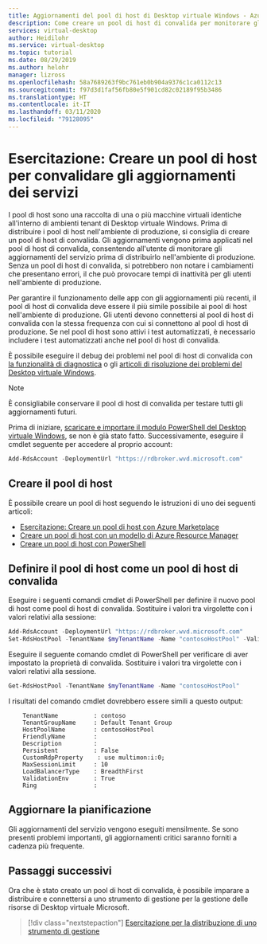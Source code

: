 ```yaml
---
title: Aggiornamenti del pool di host di Desktop virtuale Windows - Azure
description: Come creare un pool di host di convalida per monitorare gli aggiornamenti del servizio prima di implementare gli aggiornamenti in produzione.
services: virtual-desktop
author: Heidilohr
ms.service: virtual-desktop
ms.topic: tutorial
ms.date: 08/29/2019
ms.author: helohr
manager: lizross
ms.openlocfilehash: 58a7689263f9bc761eb0b904a9376c1ca0112c13
ms.sourcegitcommit: f97d3d1faf56fb80e5f901cd82c02189f95b3486
ms.translationtype: HT
ms.contentlocale: it-IT
ms.lasthandoff: 03/11/2020
ms.locfileid: "79128095"
---
```

# <a name="tutorial-create-a-host-pool-to-validate-service-updates"></a>Esercitazione: Creare un pool di host per convalidare gli aggiornamenti dei servizi

I pool di host sono una raccolta di una o più macchine virtuali identiche all'interno di ambienti tenant di Desktop virtuale Windows. Prima di distribuire i pool di host nell'ambiente di produzione, si consiglia di creare un pool di host di convalida. Gli aggiornamenti vengono prima applicati nel pool di host di convalida, consentendo all'utente di monitorare gli aggiornamenti del servizio prima di distribuirlo nell'ambiente di produzione. Senza un pool di host di convalida, si potrebbero non notare i cambiamenti che presentano errori, il che può provocare tempi di inattività per gli utenti nell'ambiente di produzione.

Per garantire il funzionamento delle app con gli aggiornamenti più recenti, il pool di host di convalida deve essere il più simile possibile ai pool di host nell'ambiente di produzione. Gli utenti devono connettersi al pool di host di convalida con la stessa frequenza con cui si connettono al pool di host di produzione. Se nel pool di host sono attivi i test automatizzati, è necessario includere i test automatizzati anche nel pool di host di convalida.

È possibile eseguire il debug dei problemi nel pool di host di convalida con [la funzionalità di diagnostica](diagnostics-role-service.md) o gli [articoli di risoluzione dei problemi del Desktop virtuale Windows](troubleshoot-set-up-overview.md).

>[!NOTE]
> È consigliabile conservare il pool di host di convalida per testare tutti gli aggiornamenti futuri.

Prima di iniziare, [scaricare e importare il modulo PowerShell del Desktop virtuale Windows](/powershell/windows-virtual-desktop/overview/), se non è già stato fatto. Successivamente, eseguire il cmdlet seguente per accedere al proprio account:

```powershell
Add-RdsAccount -DeploymentUrl "https://rdbroker.wvd.microsoft.com"
```

## <a name="create-your-host-pool"></a>Creare il pool di host

È possibile creare un pool di host seguendo le istruzioni di uno dei seguenti articoli:
- [Esercitazione: Creare un pool di host con Azure Marketplace](create-host-pools-azure-marketplace.md)
- [Creare un pool di host con un modello di Azure Resource Manager](create-host-pools-arm-template.md)
- [Creare un pool di host con PowerShell](create-host-pools-powershell.md)

## <a name="define-your-host-pool-as-a-validation-host-pool"></a>Definire il pool di host come un pool di host di convalida

Eseguire i seguenti comandi cmdlet di PowerShell per definire il nuovo pool di host come pool di host di convalida. Sostituire i valori tra virgolette con i valori relativi alla sessione:

```powershell
Add-RdsAccount -DeploymentUrl "https://rdbroker.wvd.microsoft.com"
Set-RdsHostPool -TenantName $myTenantName -Name "contosoHostPool" -ValidationEnv $true
```

Eseguire il seguente comando cmdlet di PowerShell per verificare di aver impostato la proprietà di convalida. Sostituire i valori tra virgolette con i valori relativi alla sessione.

```powershell
Get-RdsHostPool -TenantName $myTenantName -Name "contosoHostPool"
```

I risultati del comando cmdlet dovrebbero essere simili a questo output:

```
    TenantName          : contoso 
    TenantGroupName     : Default Tenant Group
    HostPoolName        : contosoHostPool
    FriendlyName        :
    Description         :
    Persistent          : False 
    CustomRdpProperty    : use multimon:i:0;
    MaxSessionLimit     : 10
    LoadBalancerType    : BreadthFirst
    ValidationEnv       : True
    Ring                :
```

## <a name="update-schedule"></a>Aggiornare la pianificazione

Gli aggiornamenti del servizio vengono eseguiti mensilmente. Se sono presenti problemi importanti, gli aggiornamenti critici saranno forniti a cadenza più frequente.

## <a name="next-steps"></a>Passaggi successivi

Ora che è stato creato un pool di host di convalida, è possibile imparare a distribuire e connettersi a uno strumento di gestione per la gestione delle risorse di Desktop virtuale Microsoft.

> [!div class="nextstepaction"]
> [Esercitazione per la distribuzione di uno strumento di gestione](./manage-resources-using-ui.md)
